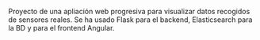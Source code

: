 Proyecto de una apliación web progresiva para visualizar datos recogidos de sensores reales.
Se ha usado Flask para el backend, Elasticsearch para la BD y para el frontend Angular.
